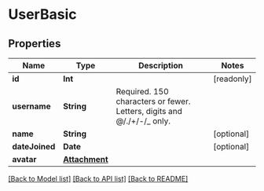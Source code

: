 # UserBasic

## Properties
Name | Type | Description | Notes
------------ | ------------- | ------------- | -------------
**id** | **Int** |  | [readonly] 
**username** | **String** | Required. 150 characters or fewer. Letters, digits and @/./+/-/_ only. | 
**name** | **String** |  | [optional] 
**dateJoined** | **Date** |  | [optional] 
**avatar** | [**Attachment**](Attachment.md) |  | 

[[Back to Model list]](../README.md#documentation-for-models) [[Back to API list]](../README.md#documentation-for-api-endpoints) [[Back to README]](../README.md)


